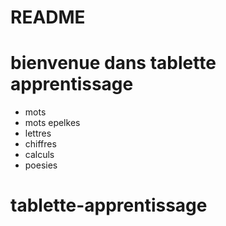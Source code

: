 # README

# bienvenue dans tablette apprentissage
- mots
- mots epelkes
- lettres
- chiffres
- calculs
- poesies

# tablette-apprentissage

